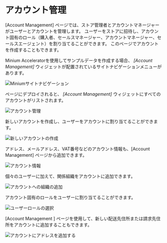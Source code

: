 # アカウント管理

[Account Management] ページでは、ストア管理者とアカウントマネージャーがユーザーとアカウントを管理します。 ユーザーをストアに招待し、アカウント固有のロール（購入者、セールスマネージャー、アカウントマネージャー、セールスエージェント）を割り当てることができます。 このページでアカウントを作成することもできます。

Minium Acceleratorを使用してサンプルデータを作成する場合、 *[Account Management]* ウィジェットが配置されているサイトナビゲーションメニューがあります。

![Miniumサイトナビゲーション](./account-management/images/01.png)

ページにデプロイされると、 *[Account Management]* ウィジェットにすべてのアカウントがリストされます。

![アカウント管理](./account-management/images/02.png)

新しいアカウントを作成し、ユーザーをアカウントに割り当てることができます。

![新しいアカウントの作成](./account-management/images/03.png)

アドレス、メールアドレス、VAT番号などのアカウント情報も、[Account Management] ページから追加できます。

![アカウント情報](./account-management/images/07.png)

個々のユーザーに加えて、関係組織をアカウントに追加できます。

![アカウントへの組織の追加](./account-management/images/06.png)

アカウント固有のロールをユーザーに割り当てることができます。

![ユーザーロールの選択](./account-management/images/04.png)

[Account Management ] ページを使用して、新しい配送先住所または請求先住所をアカウントに追加することもできます。

![アカウントにアドレスを追加する](./account-management/images/05.png)
